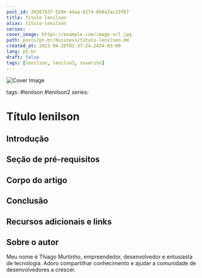 ```yaml
---
post_id: 39267837-529e-4daa-8174-6b8e2ac13f67
title: Título lenilson
alias: titulo-lenilson
series: 
cover_image: https://example.com/image-url.jpg
path: posts/pt-br/business/titulo-lenilson.md
created_at: 2023-04-26T01:37:24.2424-03:00
lang: pt-br
draft: false
tags: [lenilson, lenilso3, soverino]
---
```

![Cover Image](https://example.com/image-url.jpg)

tags: #lenilson #lenilson2
series: 

# Título lenilson

## Introdução  

 
## Seção de pré-requisitos  

 
## Corpo do artigo  

 
## Conclusão  

 
## Recursos adicionais e links  

 
## Sobre o autor
Meu nome é Thiago Murtinho, empreendedor, desenvolvedor e entusiasta de tecnologia. Adoro compartilhar conhecimento e ajudar a comunidade de desenvolvedores a crescer.



